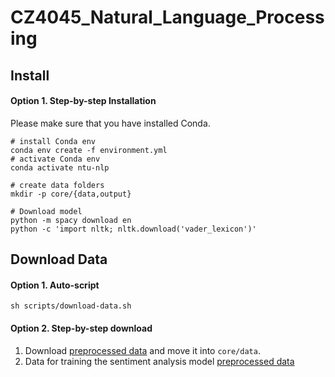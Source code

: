 # CZ4045_Natural_Language_Processing

## Install

#### Option 1. Step-by-step Installation
Please make sure that you have installed Conda.
```shell script
# install Conda env
conda env create -f environment.yml
# activate Conda env
conda activate ntu-nlp

# create data folders
mkdir -p core/{data,output}

# Download model
python -m spacy download en
python -c 'import nltk; nltk.download('vader_lexicon')'
```

## Download Data

#### Option 1. Auto-script
```shell script
sh scripts/download-data.sh
```

#### Option 2. Step-by-step download
1. Download [preprocessed data](https://drive.google.com/open?id=1ay53rIluB334-RUqn28GR-QI6HxutJ6H) and move it into `core/data`.
2. Data for training the sentiment analysis model [preprocessed data](https://drive.google.com/drive/folders/1GJd8tYRcxwuRj7mvZCX1zjjr63MF-zW1?usp=sharing)

